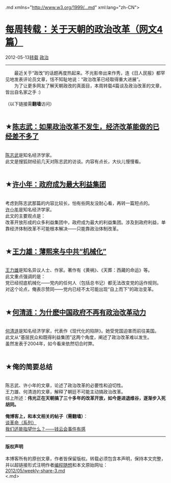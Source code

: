 <!DOCTYPE.md>
.md xmlns="http://www.w3.org/1999/...md" xml:lang="zh-CN">
<head>
<meta http-equiv="Content-Type" content="text.md; charset=utf-8" />
<meta name="generator" content="Python script by program.think@gmail.com" />
<meta name="provider" content="program-think.blogspot.com" />
<link type="text/css" rel="stylesheet" href="../../css/program-think.css" />
<title>每周转载：关于天朝的政治改革（网文4篇） - 编程随想的博客</title>
</head>
<body>
<div id="main" style="width:100%;">
<h1><a href="../../index.md" title="回到首页">每周转载：关于天朝的政治改革（网文4篇）</a></h1>
<div class="post-info"><span class="date-header">2012-05-13</span><a href="../../tags/E8BDACE8BDBD.md" class="tag">转载</a> <a href="../../tags/E694BFE6B2BB.md" class="tag">政治</a> </div>
<hr>
<div class="post">
&#12288;&#12288;最近关于“政改”的话题再度热起来。不光影帝出来作秀，连《日人民报》都罕见地发表评论员文章，恬不知耻地说：“政治改革已经取得重大进展”。<br />&#12288;&#12288;为了让更多网友了解天朝政改的真面目，本周转载4篇谈及政治改革的文章，皆出自名家之手 :)<br /><br />（以下链接需<b>翻墙</b>访问）<a name='more'></a><!--program-think--><br /><br /><h2>★<a href="https://plus.google.com/u/0/113559088971921339544/posts/3rbkCiwBapK" rel="nofollow" target="_blank">陈志武：如果政治改革不发生，经济改革能做的已经差不多了</a></h2><br /><a href="http://zh.wikipedia.org/wiki/%E9%99%88%E5%BF%97%E6%AD%A6" target="_blank" rel="nofollow">陈志武</a>是知名经济学家。<br />此文是搜狐财经前几天对陈志武的访谈。内容有点长，大伙儿慢慢看。<br /><br /><h2>★<a href="https://plus.google.com/u/0/113559088971921339544/posts/3xZJBxHycQr" rel="nofollow" target="_blank">许小年：政府成为最大利益集团</a></h2><br />考虑到陈志武那篇的内容比较长，怕有些网友没耐心看，再转一篇短点的。<br /><a href="http://zh.wikipedia.org/wiki/%E8%AE%B8%E5%B0%8F%E5%B9%B4" target="_blank" rel="nofollow">许小年</a>是知名经济学家。<br />此文的主要观点是：<br />改革开放形成的众多利益集团中，政府成为最大的利益集团。涉及到政府利益，单靠经济体制改革不可能根本解决——只能靠政治体制改革。<br /><br /><h2>★<a href="https://plus.google.com/u/0/113559088971921339544/posts/AEysMJhU35t" rel="nofollow" target="_blank">王力雄：薄熙来与中共“机械化”</a></h2><br /><a href="http://zh.wikipedia.org/wiki/%E7%8E%8B%E5%8A%9B%E9%9B%84" target="_blank" rel="nofollow">王力雄</a>是知名异议人士、作家。著作有《黄祸》、《天葬：西藏的命运》等。<br />此文重点强调的是：<br />党已经彻底机械化——党内的任何人（包括总书记）都无法改变党的运作规则。<br />对这个论点，俺表示赞同——党内已经不太可能出现“自上而下”的政治变革。<br /><br /><h2>★<a href="https://plus.google.com/u/0/113559088971921339544/posts/cFf2iLRZ1sF" rel="nofollow" target="_blank">何清涟：为什麽中国政府不再有政治改革动力</a></h2><br /><a href="http://zh.wikipedia.org/wiki/%E4%BD%95%E6%B8%85%E6%B6%9F" target="_blank" rel="nofollow">何清涟</a>是知名经济学家，代表作《现代化的陷阱》。她受党国迫害而前往美国。<br />此文从“基层民众和既得利益集团”这两个角度，阐述了政治改革难以发生。<br />虽然发表于2004年，如今看来依然切合时弊。<br /><br /><h2>★俺的简要总结</h2><br />陈志武、许小年的文章，论述了政治改革的必要性和迫切性。<br />王力雄、何清涟的文章，解释了朝廷不可能主动搞政治改革。<br />综上所述：<b>伟光正在天朝搞了三十多年的改革开放，如今是进退维谷，逐渐步入死胡同。</b><br /><br /><b>俺博客上，和本文相关的帖子（需翻墙）</b>：<br /><a target="_blank" href="../../2011/12/revolution-0.md">谈革命（系列）</a><br /><a target="_blank" href="../../2011/01/what-we-can-depend-on.md">我们还能指望什么？——钱云会事件有感</a><div class="blogger-post-footer">
</div>
<hr>
<div class="copyright">
<h4>版权声明</h4>
本博客所有的原创文章，作者皆保留版权。转载必须包含本声明，保持本文完整，并以超链接形式注明作者<a href="mailto:program.think@gmail.com">编程随想</a>和本文原始网址：<br>
<a href="2012/05/weekly-share-3.md">2012/05/weekly-share-3.md</a>
</div>
</div>
</body>
<.md>
